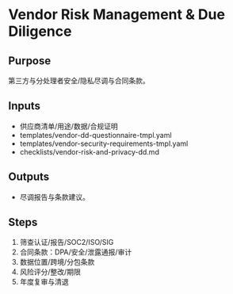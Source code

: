 # Vendor Risk Management & Due Diligence

## Purpose

第三方与分处理者安全/隐私尽调与合同条款。

## Inputs

- 供应商清单/用途/数据/合规证明
- templates/vendor-dd-questionnaire-tmpl.yaml
- templates/vendor-security-requirements-tmpl.yaml
- checklists/vendor-risk-and-privacy-dd.md

## Outputs

- 尽调报告与条款建议。

## Steps

1. 筛查认证/报告/SOC2/ISO/SIG
2. 合同条款：DPA/安全/泄露通报/审计
3. 数据位置/跨境/分包条款
4. 风险评分/整改/期限
5. 年度复审与清退
